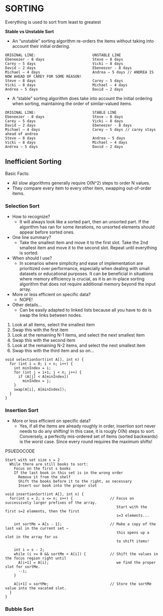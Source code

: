 # SORTING 
Everything is used to sort from least to greatest

**Stable vs Unstable Sort**
- An “unstable” sorting algorithm re-orders the items without taking into account their initial ordering.
```
ORIGINAL LINE:                          UNSTABLE LINE
Ebeneezer - 8 days                      Steve – 8 days
Carey – 5 days                          Vicki – 8 days
David – 2 days                          Ebeneezer - 8 days
Michael – 4 days                        Andrea – 5 days // ANDREA IS NOW AHEAD OF CAREY FOR SOME REASON!
Steve – 8 days                          Carey – 5 days
Vicki – 8 days                          Michael – 4 days
Andrea – 5 days                         David – 2 days
```
- A “stable” sorting algorithm does take into account the initial ordering when sorting, maintaining the order of similar-valued items.
```
ORIGINAL LINE:                          STABLE LINE
Ebeneezer - 8 days                      Steve – 8 days
Carey – 5 days                          Vicki – 8 days
David – 2 days                          Ebeneezer - 8 days
Michael – 4 days                        Carey – 5 days // carey stays ahead of andrea
Steve – 8 days                          Andrea – 5 days
Vicki – 8 days                          Michael – 4 days
Andrea – 5 days                         David – 2 days
```

## Inefficient Sorting
Basic Facts:
- All slow algorithms generally require O(N^2) steps to order N values. 
- They compare every item to every other item, swapping out-of-order items.

### Selection Sort
- How to recognize?
  - It will always look like a sorted part, then an unsorted part. If the algorithm has ran for some iterations, no unsorted elements should appear before sorted ones.
- One line summary?
  - Take the smallest item and move it to the first slot. Take the 2nd smallest item and move it to the second slot. Repeat until everything is sorted.
- When should I use?
  -  In scenarios where simplicity and ease of implementation are prioritized over performance, especially when dealing with small datasets or educational purposes.
     It can be beneficial in situations where memory efficiency is crucial, as it is an in-place sorting algorithm that does not require additional memory beyond the input array. 
- More or less efficient on specific data?
  - NOPE!
- Other details...
  - Can be easily adapted to linked lists because all you have to do is swap the links between nodes.

1. Look at all items, select the smallest item
2. Swap this with the first item
3. Look at the remaining N-1 items, and select the next smallest item
4. Swap this with the second item
5. Look at the remaining N-2 items, and select the next smallest item
6. Swap this with the third item and so on...

```
void selectionSort(int A[], int n) {
  for (int i = 0; i < n; i++) {
    int minIndex = i;
    for (int j = i+1; j < n; j++) {
      if (A[j] < A[minIndex])
        minIndex = j;
    }
    swap(A[i], A[minIndex]);
  }
}
```
### Insertion Sort
- More or less efficient on specific data?
  - Yes, if all the items are already roughly in order, insertion sort never needs to do any shifting! In this case, it is rougly O(N) steps to sort.
    Conversely, a perfectly mis-ordered set of items (sorted backwards) is the worst case. Since every round requires the maximum shifts!

PSUEDOCODE
```
Start with set size s = 2
  While there are still books to sort:
    Focus on the first s books
    If the last book in this set is in the wrong order
      Remove it from the shelf
      Shift the books before it to the right, as necessary
      Insert our book into the proper slot
```
```
void insertionSort(int A[], int n) {
  for(int s = 2; s <= n; s++) {                 // Focus on successively larger prefixes of the array.
                                                   Start with the first s=2 elements, then the first
                                                   s=3 elements...

    int sortMe = A[s - 1];                      // Make a copy of the last val in the current set –
                                                   this opens up a slot in the array for us
                                                   to shift items!

    int i = s - 2;
    while (i >= 0 && sortMe < A[i]) {           // Shift the values in the focus region right until
      A[i+1] = A[i];                               we find the proper slot for sortMe.
      --i;
    }

    A[i+1] = sortMe;                            // Store the sortMe value into the vacated slot.
  }
}
```
### Bubble Sort
